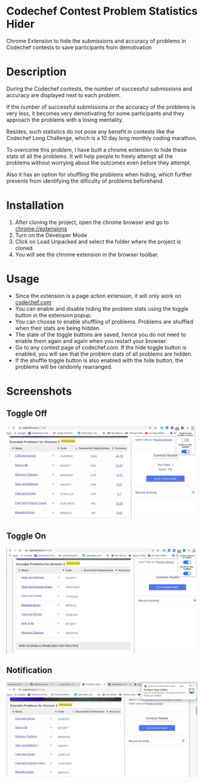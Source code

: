 # Codechef Contest Problem Statistics Hider
Chrome Extension to hide the submissions and accuracy of problems in Codechef contests to save participants from demotivation

# Description

During the Codechef contests, the number of successful submissions and accuracy are displayed next to each problem.

If the number of successful submissions or the accuracy of the problems is very less, it becomes very demotivating for some participants and they approach the problems with a losing mentality.

Besides, such statistics do not pose any benefit in contests like the Codechef Long Challenge, which is a 10 day long monthly coding marathon.

To overcome this problem, I have built a chrome extension to hide these stats of all the problems. It will help people to freely attempt all the problems without worrying about the outcomes even before they attempt.

Also it has an option for shuffling the problems when hiding, which further prevents from identifying the dificulty of problems beforehand.

# Installation

1. After cloning the project, open the chrome browser and go to [chrome://extensions](chrome://extensions)
2. Turn on the Developer Mode
3. Click on Load Unpacked and select the folder where the project is cloned.
4. You will see the chrome extension in the browser toolbar.

# Usage

* Since the extension is a page action extension, it will only work on [codechef.com](https://www.codechef.com)
* You can enable and disable hiding the problem stats using the toggle button in the extension popup.
* You can choose to enable shuffling of problems. Problems are shuffled when their stats are being hidden.
* The state of the toggle buttons are saved, hence you do not need to enable them again and again when you restart your browser.
* Go to any contest page of codechef.com. If the hide toggle button is enabled, you will see that the problem stats of all problems are hidden.
* If the shuffle toggle button is also enabled with the hide button, the problems will be randomly rearranged.

# Screenshots

## Toggle Off

![Image](./screenshots/toggle-off.png)

## Toggle On

![Image](./screenshots/toggle-on.png)

## Notification

![Image](./screenshots/notification.png)
